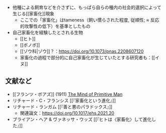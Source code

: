 - 他種による飼育などを介さずに、もっぱら自らの種内の社会的選択によって生じる[[家畜化]]現象
	- ここでの「家畜化」はtameness（飼い慣らされた程度, 従順性; ≈ 反応的攻撃性の低下）を基準としたもの
- 自己家畜化を経験したとされる生物
	-  [[ヒト]]
	- [[ボノボ]]
	- [[ゾウ科|ゾウ]]？：https://doi.org/10.1073/pnas.2208607120
	- 家畜化の過程で部分的に自己家畜化が生じていたとする研究者も：[[イヌ]]

## 文献など

- [[フランツ・ボアズ]] (1911) [The Mind of Primitive Man](https://en.wikipedia.org/wiki/The_Mind_of_Primitive_Man#cite_ref-boas1911_1-0)
- リチャード・C・フランシス [[『家畜化という進化』]]
- リチャード・ランガム [[『善と悪のパラドックス』]]
	- 関連論文：https://doi.org/10.1017/ehs.2021.20
 - ブライアン・ヘア & ヴァネッサ・ウッズ [[『ヒトは〈家畜化〉して進化した』]]